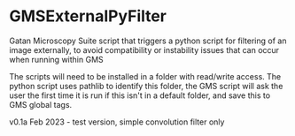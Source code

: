 # GMSExternalPyFilter
Gatan Microscopy Suite script that triggers a python script for filtering of an image externally, to avoid compatibility or instability issues that can occur when running within GMS

The scripts will need to be installed in a folder with read/write access. The python script uses pathlib to identify this folder, the GMS script will ask the user the first time it is run if this isn't in a default folder, and save this to GMS global tags. 

v0.1a Feb 2023 - test version, simple convolution filter only
